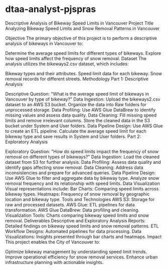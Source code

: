 # dtaa-analyst-pjspras
Descriptive Analysis of Bikeway Speed Limits in Vancouver
Project Title
Analyzing Bikeway Speed Limits and Snow Removal Patterns in Vancouver

Objective
The primary objective of this project is to perform a descriptive analysis of bikeways in Vancouver to:

Determine the average speed limits for different types of bikeways.
Explore how speed limits affect the frequency of snow removal.
Dataset
The analysis utilizes the bikeways2.csv dataset, which includes:

Bikeway types and their attributes.
Speed limit data for each bikeway.
Snow removal records for different streets.
Methodology
Part 1: Descriptive Analysis

Descriptive Question: "What is the average speed limit of bikeways in Vancouver by type of bikeway?"
Data Ingestion:
Upload the bikeways2.csv dataset to an AWS S3 bucket.
Organize the data into Raw folders for unprocessed storage.
Data Profiling:
Use AWS Glue DataBrew to identify missing values and assess data quality.
Data Cleaning:
Fill missing speed limits and remove irrelevant columns.
Store the cleaned data in the S3 bucket under System and User folders.
Data Pipeline Design:
Use AWS Glue to create an ETL pipeline.
Calculate the average speed limit for each bikeway type and save results in System and User folders.
Part 2: Exploratory Analysis

Exploratory Question: "How do speed limits impact the frequency of snow removal on different types of bikeways?"
Data Ingestion:
Load the cleaned dataset from S3 for further analysis.
Data Profiling:
Assess data quality and identify gaps affecting snow removal.
Data Cleaning:
Address data inconsistencies and prepare for advanced queries.
Data Pipeline Design:
Use AWS Glue to filter and aggregate data by bikeway type.
Analyze snow removal frequency and its relationship with speed limits.
Data Visualization
Visual representations include:
Bar Charts: Comparing speed limits across bikeway types.
Heatmaps: Frequency of snow removal by geographic location and bikeway type.
Tools and Technologies
AWS S3: Storage for raw and processed datasets.
AWS Glue: ETL pipelines for data transformation.
AWS Glue DataBrew: Data profiling and cleaning.
Visualization Tools: Charts comparing bikeway speed limits and snow removal.
Deliverables
Descriptive and Exploratory Analysis Reports:
Detailed findings on bikeway speed limits and snow removal patterns.
ETL Workflow Designs:
Automated pipelines for data processing.
Data Visualizations:
Insights presented through bar charts and heatmaps.
Impact
This project enables the City of Vancouver to:

Optimize bikeway management by understanding speed limit trends.
Improve operational efficiency for snow removal services.
Enhance urban infrastructure planning with actionable insights.
